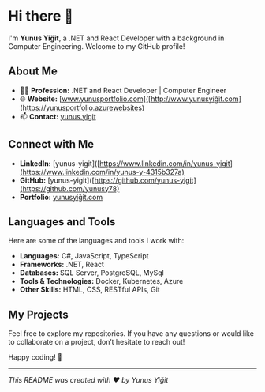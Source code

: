 # Hi there 👋

I'm **Yunus Yiğit**, a .NET and React Developer with a background in Computer Engineering. Welcome to my GitHub profile!

## About Me

- 👨‍💻 **Profession:** .NET and React Developer | Computer Engineer
- 🌐 **Website:** [www.yunusportfolio.com]([http://www.yunusyiğit.com](https://yunusportfolio.azurewebsites)
- 📫 **Contact:** [yunus.yigit](mailto:yunusyigitmsnh778@gmail.com)

## Connect with Me

- **LinkedIn:** [yunus-yigit]([https://www.linkedin.com/in/yunus-yigit](https://www.linkedin.com/in/yunus-y-4315b327a)
- **GitHub:** [yunus-yigit]([https://github.com/yunus-yigit](https://github.com/yunusy78) 
- **Portfolio:** [yunusyiğit.com]([http://www.yunusyiğit.com](https://yunusportfolio.azurewebsites)) 

## Languages and Tools

Here are some of the languages and tools I work with:

- **Languages:** C#, JavaScript, TypeScript
- **Frameworks:** .NET, React
- **Databases:** SQL Server, PostgreSQL, MySql
- **Tools & Technologies:** Docker, Kubernetes, Azure
- **Other Skills:** HTML, CSS, RESTful APIs, Git

## My Projects

Feel free to explore my repositories. If you have any questions or would like to collaborate on a project, don’t hesitate to reach out!

Happy coding! 🎉

---

*This README was created with ❤️ by Yunus Yiğit*
